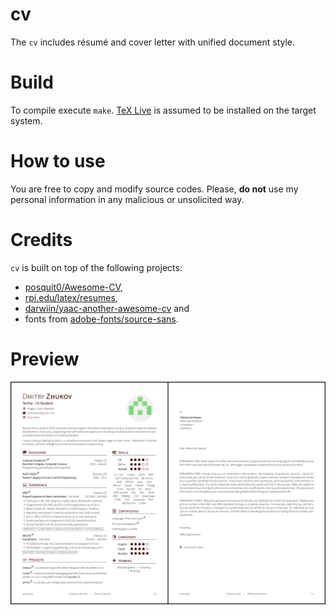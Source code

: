 # cv

The `cv` includes résumé and cover letter with unified document style.

# Build

To compile execute `make`. [TeX Live](https://www.tug.org/texlive/) is assumed
to be installed on the target system.

# How to use

You are free to copy and modify source codes. Please, **do not** use
my personal information in any malicious or unsolicited way.

# Credits

`cv` is built on top of the following projects:

- [posquit0/Awesome-CV](https://github.com/posquit0/Awesome-CV),
- [rpi.edu/latex/resumes](https://www.rpi.edu/dept/arc/training/latex/resumes/),
- [darwiin/yaac-another-awesome-cv](https://github.com/darwiin/yaac-another-awesome-cv) and
- fonts from [adobe-fonts/source-sans](https://github.com/adobe-fonts/source-sans).

# Preview

![preview.png](pic/preview.png)
